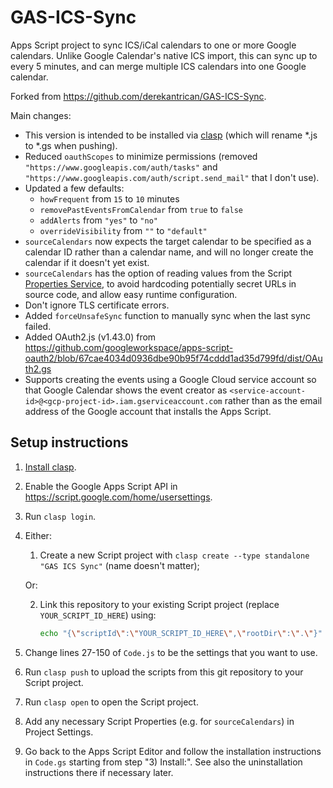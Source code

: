 # GAS-ICS-Sync

Apps Script project to sync ICS/iCal calendars to one or more Google calendars. Unlike Google Calendar's native ICS import, this can sync up to every 5 minutes, and can merge multiple ICS calendars into one Google calendar.

Forked from https://github.com/derekantrican/GAS-ICS-Sync.

Main changes:
-   This version is intended to be installed via [clasp](https://github.com/google/clasp) (which will rename *.js to *.gs when pushing).
-   Reduced `oauthScopes` to minimize permissions (removed `"https://www.googleapis.com/auth/tasks"` and `"https://www.googleapis.com/auth/script.send_mail"` that I don't use).
-   Updated a few defaults:
    -   `howFrequent` from `15` to `10` minutes
    -   `removePastEventsFromCalendar` from `true` to `false`
    -   `addAlerts` from `"yes"` to `"no"`
    -   `overrideVisibility` from `""` to `"default"`
-   `sourceCalendars` now expects the target calendar to be specified as a calendar ID rather than a calendar name, and will no longer create the calendar if it doesn't yet exist.
-   `sourceCalendars` has the option of reading values from the Script [Properties Service](https://developers.google.com/apps-script/reference/properties), to avoid hardcoding potentially secret URLs in source code, and allow easy runtime configuration.
-   Don't ignore TLS certificate errors.
-   Added `forceUnsafeSync` function to manually sync when the last sync failed.
-   Added OAuth2.js (v1.43.0) from https://github.com/googleworkspace/apps-script-oauth2/blob/67cae4034d0936dbe90b95f74cddd1ad35d799fd/dist/OAuth2.gs
-   Supports creating the events using a Google Cloud service account so that Google Calendar shows the event creator as `<service-account-id>@<gcp-project-id>.iam.gserviceaccount.com` rather than as the email address of the Google account that installs the Apps Script.

## Setup instructions

1.  [Install clasp](https://github.com/google/clasp#install).
2.  Enable the Google Apps Script API in https://script.google.com/home/usersettings.
3.  Run `clasp login`.
4.  Either:

    1)  Create a new Script project with `clasp create --type standalone "GAS ICS Sync"` (name doesn't matter);

    Or:

    2)  Link this repository to your existing Script project (replace `YOUR_SCRIPT_ID_HERE`) using:
        ```sh
        echo "{\"scriptId\":\"YOUR_SCRIPT_ID_HERE\",\"rootDir\":\".\"}" > .clasp.json
        ```
5.  Change lines 27-150 of `Code.js` to be the settings that you want to use.
6.  Run `clasp push` to upload the scripts from this git repository to your Script project.
7.  Run `clasp open` to open the Script project.
8.  Add any necessary Script Properties (e.g. for `sourceCalendars`) in Project Settings.
9.  Go back to the Apps Script Editor and follow the installation instructions in `Code.gs` starting from step "3) Install:". See also the uninstallation instructions there if necessary later.
